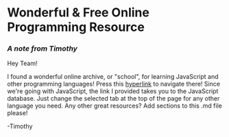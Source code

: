 # Wonderful & Free Online Programming Resource
### _A note from Timothy_
Hey Team!

I found a wonderful online archive, or "school", for learning JavaScript and other programming languages!
Press this [hyperlink](https://www.w3schools.com/js) to navigate there! Since we're going with JavaScript,
the link I provided takes you to the JavaScript database. Just change the selected tab at the top of the
page for any other language you need. Any other great resources? Add sections to this .md file please!

-Timothy
